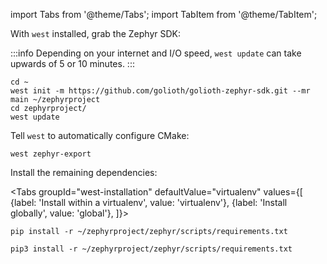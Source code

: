 import Tabs from '@theme/Tabs';
import TabItem from '@theme/TabItem';

With `west` installed, grab the Zephyr SDK:

:::info
Depending on your internet and I/O speed, `west update` can take upwards of 5 or 10 minutes.
:::

```
cd ~
west init -m https://github.com/golioth/golioth-zephyr-sdk.git --mr main ~/zephyrproject
cd zephyrproject/
west update
```

Tell `west` to automatically configure CMake:

```
west zephyr-export
```

Install the remaining dependencies:

<Tabs
groupId="west-installation"
defaultValue="virtualenv"
values={[
{label: 'Install within a virtualenv', value: 'virtualenv'},
{label: 'Install globally', value: 'global'},
]}>
<TabItem value="virtualenv">

```
pip install -r ~/zephyrproject/zephyr/scripts/requirements.txt
```

</TabItem>
<TabItem value="global">

```
pip3 install -r ~/zephyrproject/zephyr/scripts/requirements.txt
```

</TabItem>
</Tabs>
